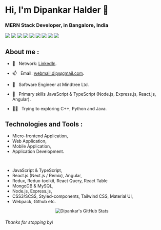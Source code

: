<h1>Hi, I'm Dipankar Halder 👋</h1>
<h3>MERN Stack Developer, in Bangalore, India</h3>

![](https://img.shields.io/badge/Code-JavaScript-informational?style=flat&logo=JAVASCRIPT&logoColor=white&color=FFFF00)
![](https://img.shields.io/badge/Code-TypeScript-informational?style=flat&logo=TYPESCRIPT&logoColor=white&color=007acc)
![](https://img.shields.io/badge/Framework-React-informational?style=flat&logo=REACT&logoColor=white&color=61dafb)
![](https://img.shields.io/badge/Framework-Angular-informational?style=flat&logo=ANGULAR&logoColor=white&color=d4173b)
![](https://img.shields.io/badge/Code-HTML5-informational?style=flat&logo=HTML5&logoColor=white&color=e34c26)
![](https://img.shields.io/badge/Code-CSS3-informational?style=flat&logo=CSS3&logoColor=white&color=0074d9)
![](https://img.shields.io/badge/Code-Java-informational?style=flat&logo=JAVA&logoColor=white&color=f89820)
![](https://img.shields.io/badge/Code-Python-informational?style=flat&logo=PYTHON&logoColor=white&color=0d1c4d)
![](https://img.shields.io/badge/Editor-VSCode-informational?style=flat&logo=VSCODE&logoColor=white&color=0078d7)

## About me :
- 🤳 &nbsp; Network: [LinkedIn](https://www.linkedin.com/in/dipankar-halder/).
- 📫 &nbsp; Email: [webmail.dip@gmail.com](mailto:webmail.dip@gmail.com).

- 🔭 &nbsp; Software Engineer at Mindtree Ltd.
- 🔭 &nbsp; Primary skills JavaScript & TypeScript (Node.js, Express.js, React.js, Angular).
- 👨‍💻 &nbsp; Trying to exploring C++, Python and Java.

## Technologies and Tools :
- Micro-frontend Application, 
- Web Application, 
- Mobile Application, 
- Application Development.

<br />

- JavaScript & TypeScript, 
- React.js (Next.js / Remix), Angular,
- Redux, Redux-toolkit, React Query, React Table
- MongoDB & MySQL, 
- Node.js, Express.js, 
- CSS3/SCSS, Styled-components, Tailwind CSS, Material UI, 
- Webpack, Github etc.


<p align="center"><img align="center" src="https://github-readme-stats.vercel.app/api?username=DipankarHalder&show_icons=true" alt="Dipankar's GitHub Stats" /></p>

###### Thanks for stopping by!



